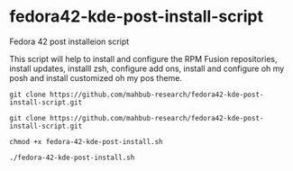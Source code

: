 # fedora42-kde-post-install-script
Fedora 42 post installeion script

This script will help to install and configure the RPM Fusion repositories, install updates, installl zsh, configure add ons, install and configure oh my posh and install customized oh my pos theme.

```
git clone https://github.com/mahbub-research/fedora42-kde-post-install-script.git
```

```
git clone https://github.com/mahbub-research/fedora42-kde-post-install-script.git

chmod +x fedora-42-kde-post-install.sh

./fedora-42-kde-post-install.sh
```

